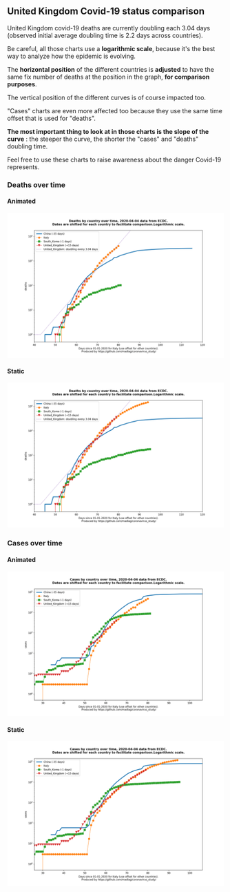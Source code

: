 ## United Kingdom Covid-19 status comparison 

United Kingdom covid-19 deaths are currently doubling each 3.04 days (observed initial average doubling time is 2.2 days across countries).



Be careful, all those charts use a **logarithmic scale**, because it's the best way to analyze how the epidemic is evolving.
 
The **horizontal position** of the different countries is **adjusted** to have the same fix number of deaths at the position in the graph, **for comparison purposes**.

The vertical position of the different curves is of course impacted too.

"Cases" charts are even more affected too because they use the same time offset that is used for "deaths".

**The most important thing to look at in those charts is the slope of the curve** : the steeper the curve, the shorter the "cases" and "deaths" doubling time.

Feel free to use these charts to raise awareness about the danger Covid-19 represents. 


 
### Deaths over time
 
#### Animated
![United Kingdom covid-19 deaths animated chart](https://raw.githubusercontent.com/madlag/coronavirus_study/master/notebooks/graphs/2020-04-04/countries/United_Kingdom/2020-04-04_United_Kingdom_deaths.gif "United Kingdom covid-19 deaths animated chart")   
 
#### Static
![United Kingdom covid-19 deaths static chart](https://raw.githubusercontent.com/madlag/coronavirus_study/master/notebooks/graphs/2020-04-04/countries/United_Kingdom/2020-04-04_United_Kingdom_deaths.png "United Kingdom covid-19 deaths static chart")   

 
### Cases over time
 
#### Animated
![United Kingdom covid-19 cases animated chart](https://raw.githubusercontent.com/madlag/coronavirus_study/master/notebooks/graphs/2020-04-04/countries/United_Kingdom/2020-04-04_United_Kingdom_cases.gif "United Kingdom covid-19 cases animated chart")   
 
#### Static
![United Kingdom covid-19 cases static chart](https://raw.githubusercontent.com/madlag/coronavirus_study/master/notebooks/graphs/2020-04-04/countries/United_Kingdom/2020-04-04_United_Kingdom_cases.png "United Kingdom covid-19 cases static chart")   

